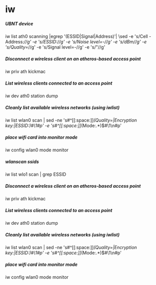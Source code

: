 # iw

##### UBNT device

   iw list ath0 scanning |egrep '(ESSID|Signal|Address)'| \sed -e 's/Cell  - Address:*//g'  -e 's/ESSID://g' \-e 's/Noise level=-//g' -e 's/dBm//g' \-e 's/Quality=*//g'  -e 's/Signal level=-//g' \-e 's/"//g'

##### Disconnect a wireless client on an atheros-based access point

   iw priv ath<x> kickmac <macaddress>

##### List wireless clients connected to an access point

   iw  dev ath0 station dump

##### Cleanly list available wireless networks (using iwlist)

   iw list wlan0 scan | sed -ne 's#^[[:space:]]*\(Quality=\|Encryption key:\|ESSID:\)#\1#p' -e 's#^[[:space:]]*\(Mode:.*\)$#\1\n#p'

##### place wifi card into monitor mode

   iw config wlan0 mode monitor

##### wlanscan ssids

   iw list wlo1 scan | grep ESSID

##### Disconnect a wireless client on an atheros-based access point

   iw priv ath<x> kickmac <macaddress>

##### List wireless clients connected to an access point

   iw  dev ath0 station dump

##### Cleanly list available wireless networks (using iwlist)

   iw list wlan0 scan | sed -ne 's#^[[:space:]]*\(Quality=\|Encryption key:\|ESSID:\)#\1#p' -e 's#^[[:space:]]*\(Mode:.*\)$#\1\n#p'

##### place wifi card into monitor mode

   iw config wlan0 mode monitor

